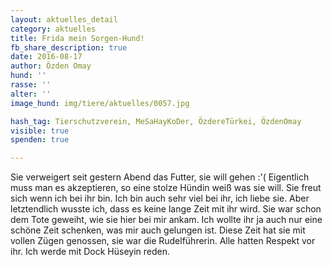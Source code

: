 ```yaml
---
layout: aktuelles_detail
category: aktuelles
title: Frida mein Sorgen-Hund!
fb_share_description: true
date: 2016-08-17
author: Özden Omay
hund: ''
rasse: ''
alter: ''
image_hund: img/tiere/aktuelles/0057.jpg

hash_tag: Tierschutzverein, MeSaHayKoDer, ÖzdereTürkei, ÖzdenOmay
visible: true
spenden: true

---
```

Sie verweigert seit gestern Abend das Futter, sie will gehen :'(  Eigentlich muss man es akzeptieren, so eine stolze Hündin weiß was sie will. Sie freut sich wenn ich bei ihr bin.
Ich bin auch sehr viel bei ihr, ich liebe sie.
Aber letztendlich wusste ich, dass es keine lange Zeit mit ihr wird. Sie war schon dem Tote geweiht, wie sie hier bei mir ankam.
Ich wollte ihr ja auch nur eine schöne Zeit schenken, was mir auch gelungen ist. Diese Zeit hat sie mit vollen Zügen genossen, sie war die Rudelführerin. Alle hatten Respekt vor ihr.
Ich werde mit Dock Hüseyin reden.
